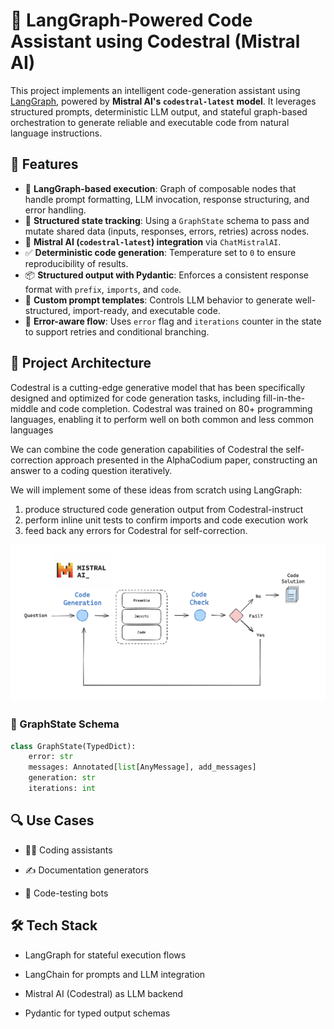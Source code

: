 # 🧠 LangGraph-Powered Code Assistant using Codestral (Mistral AI)

This project implements an intelligent code-generation assistant using [LangGraph](https://github.com/langchain-ai/langgraph), powered by **Mistral AI's `codestral-latest` model**. It leverages structured prompts, deterministic LLM output, and stateful graph-based orchestration to generate reliable and executable code from natural language instructions.


## 🚀 Features

- 🔁 **LangGraph-based execution**: Graph of composable nodes that handle prompt formatting, LLM invocation, response structuring, and error handling.
- 🔐 **Structured state tracking**: Using a `GraphState` schema to pass and mutate shared data (inputs, responses, errors, retries) across nodes.
- 🧠 **Mistral AI (`codestral-latest`) integration** via `ChatMistralAI`.
- ✅ **Deterministic code generation**: Temperature set to `0` to ensure reproducibility of results.
- 📦 **Structured output with Pydantic**: Enforces a consistent response format with `prefix`, `imports`, and `code`.
- 💬 **Custom prompt templates**: Controls LLM behavior to generate well-structured, import-ready, and executable code.
- 🔄 **Error-aware flow**: Uses `error` flag and `iterations` counter in the state to support retries and conditional branching.


## 🧱 Project Architecture

Codestral is a cutting-edge generative model that has been specifically designed and optimized for code generation tasks, including fill-in-the-middle and code completion. Codestral was trained on 80+ programming languages, enabling it to perform well on both common and less common languages

We can combine the code generation capabilities of Codestral the self-correction approach presented in the AlphaCodium paper, constructing an answer to a coding question iteratively.

We will implement some of these ideas from scratch using LangGraph:
1) produce structured code generation output from Codestral-instruct
2) perform inline unit tests to confirm imports and code execution work
3) feed back any errors for Codestral for self-correction.

![alt text](image.png)

### 📁 GraphState Schema

```python
class GraphState(TypedDict):
    error: str
    messages: Annotated[list[AnyMessage], add_messages]
    generation: str
    iterations: int
```

## 🔍 Use Cases
 - 🧑‍💻 Coding assistants

 - ✍️ Documentation generators

 - 🧪 Code-testing bots

## 🛠️ Tech Stack
 - LangGraph for stateful execution flows

 - LangChain for prompts and LLM integration

 - Mistral AI (Codestral) as LLM backend

 - Pydantic for typed output schemas


